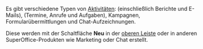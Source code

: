 <!-- markdownlint-disable-file MD041 -->
Es gibt verschiedene Typen von [Aktivitäten][2]: (einschließlich Berichte und E-Mails), (Termine, Anrufe und Aufgaben), Kampagnen, Formularübermittlungen und Chat-Aufzeichnungen.

Diese werden mit der Schaltfläche **Neu** in der [oberen Leiste][1] oder in anderen SuperOffice-Produkten wie Marketing oder Chat erstellt.

<!-- Referenced links -->
[1]: ../getting-started/main-screen/buttons-in-menu-bar.md
[2]: ../activity/index.md
